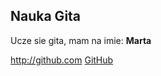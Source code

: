## Nauka Gita

Ucze sie gita, mam na imie: **Marta**


http://github.com
[GitHub](http://github.com)
